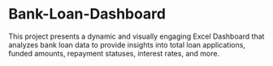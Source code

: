 # Bank-Loan-Dashboard
This project presents a dynamic and visually engaging Excel Dashboard that analyzes bank loan data to provide insights into total loan applications, funded amounts, repayment statuses, interest rates, and more.
